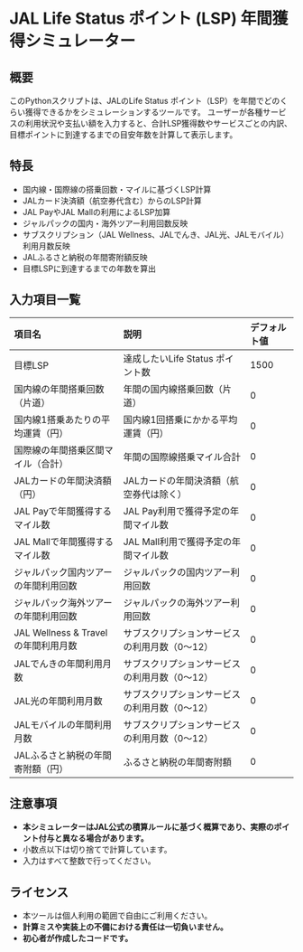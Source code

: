 # JAL Life Status ポイント (LSP) 年間獲得シミュレーター

## 概要
このPythonスクリプトは、JALのLife Status ポイント（LSP）を年間でどのくらい獲得できるかをシミュレーションするツールです。
ユーザーが各種サービスの利用状況や支払い額を入力すると、合計LSP獲得数やサービスごとの内訳、目標ポイントに到達するまでの目安年数を計算して表示します。

## 特長
- 国内線・国際線の搭乗回数・マイルに基づくLSP計算
- JALカード決済額（航空券代含む）からのLSP計算
- JAL PayやJAL Mallの利用によるLSP加算
- ジャルパックの国内・海外ツアー利用回数反映
- サブスクリプション（JAL Wellness、JALでんき、JAL光、JALモバイル）利用月数反映
- JALふるさと納税の年間寄附額反映
- 目標LSPに到達するまでの年数を算出

## 入力項目一覧
| 項目名 | 説明 | デフォルト値 |
| :--- | :--- | :--- |
| 目標LSP | 達成したいLife Status ポイント数 | 1500 |
| 国内線の年間搭乗回数（片道） | 年間の国内線搭乗回数（片道） | 0 |
| 国内線1搭乗あたりの平均運賃（円） | 国内線1回搭乗にかかる平均運賃（円） | 0 |
| 国際線の年間搭乗区間マイル（合計） | 年間の国際線搭乗マイル合計 | 0 |
| JALカードの年間決済額（円） | JALカードの年間決済額（航空券代は除く） | 0 |
| JAL Payで年間獲得するマイル数 | JAL Pay利用で獲得予定の年間マイル数 | 0 |
| JAL Mallで年間獲得するマイル数 | JAL Mall利用で獲得予定の年間マイル数 | 0 |
| ジャルパック国内ツアーの年間利用回数 | ジャルパックの国内ツアー利用回数 | 0 |
| ジャルパック海外ツアーの年間利用回数 | ジャルパックの海外ツアー利用回数 | 0 |
| JAL Wellness & Travelの年間利用月数 | サブスクリプションサービスの利用月数（0～12） | 0 |
| JALでんきの年間利用月数 | サブスクリプションサービスの利用月数（0～12） | 0 |
| JAL光の年間利用月数 | サブスクリプションサービスの利用月数（0～12） | 0 |
| JALモバイルの年間利用月数 | サブスクリプションサービスの利用月数（0～12） | 0 |
| JALふるさと納税の年間寄附額（円） | ふるさと納税の年間寄附額 | 0 |

## 注意事項
- **本シミュレーターはJAL公式の積算ルールに基づく概算であり、実際のポイント付与と異なる場合があります。**
- 小数点以下は切り捨てで計算しています。
- 入力はすべて整数で行ってください。

## ライセンス
- 本ツールは個人利用の範囲で自由にご利用ください。
- **計算ミスや実装上の不備における責任は一切負いません。**
- **初心者が作成したコードです。**
